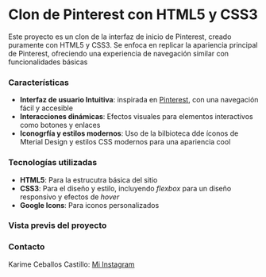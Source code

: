 # Clon de Pinterest con HTML5 y CSS3

Este proyecto es un clon de la interfaz de inicio de Pinterest, creado puramente con HTML5 y CSS3. Se enfoca en replicar la apariencia principal de Pinterest, ofreciendo una experiencia de navegación similar con funcionalidades básicas 

### Características 
+ **Interfaz de usuario Intuitiva**: inspirada en [Pinterest](https://www.pinterest.com.mx/), con una navegación fácil y accesible 
+ **Interacciones dinámicas**: Efectos visuales para elementos interactivos como botones y enlaces
+ **Iconogrfía y estilos modernos**: Uso de la bilbioteca dde íconos de Mterial Design y estilos CSS modernos para una apariencia cool

### Tecnologías utilizadas
 + **HTML5**: Para la estrucutra básica del sitio
 + **CSS3**: Para el diseño y estilo, incluyendo _flexbox_ para un diseño responsivo y efectos de _hover_
 + **Google Icons**: Para iconos personalizados
 
  ### Vista previs del proyecto

  ### Contacto
  Karime Ceballos Castillo: [Mi Instagram](https://www.instagram.com/mime.ceballos/)

